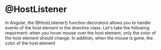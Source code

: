 # @HostListener 
In Angular, the @HostListener() function decorators allows you to handle events of the host element in the directive class.
Let's take the following requirment: when you hover mouse over the host element, only the color of the host element should change. In addition, when the mouse is gone, the color of the host element 